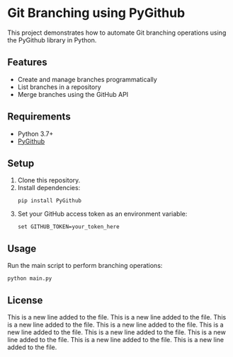 # Git Branching using PyGithub

This project demonstrates how to automate Git branching operations using the PyGithub library in Python.

## Features

- Create and manage branches programmatically
- List branches in a repository
- Merge branches using the GitHub API

## Requirements

- Python 3.7+
- [PyGithub](https://pygithub.readthedocs.io/en/latest/)

## Setup

1. Clone this repository.
2. Install dependencies:
   ```
   pip install PyGithub
   ```
3. Set your GitHub access token as an environment variable:
   ```
   set GITHUB_TOKEN=your_token_here
   ```

## Usage

Run the main script to perform branching operations:

```
python main.py
```

## License

This is a new line added to the file.
This is a new line added to the file.
This is a new line added to the file.
This is a new line added to the file.
This is a new line added to the file.
This is a new line added to the file.
This is a new line added to the file.
This is a new line added to the file.
This is a new line added to the file.